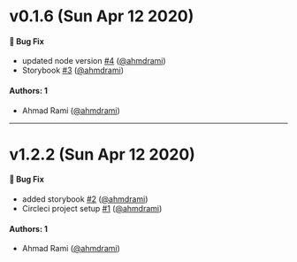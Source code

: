# v0.1.6 (Sun Apr 12 2020)

#### 🐛 Bug Fix

- updated node version [#4](https://github.com/ahmdrami/rcomps/pull/4) ([@ahmdrami](https://github.com/ahmdrami))
- Storybook [#3](https://github.com/ahmdrami/rcomps/pull/3) ([@ahmdrami](https://github.com/ahmdrami))

#### Authors: 1

- Ahmad Rami ([@ahmdrami](https://github.com/ahmdrami))

---

# v1.2.2 (Sun Apr 12 2020)

#### 🐛 Bug Fix

- added storybook [#2](https://github.com/ahmdrami/rcomps/pull/2) ([@ahmdrami](https://github.com/ahmdrami))
- Circleci project setup [#1](https://github.com/ahmdrami/rcomps/pull/1) ([@ahmdrami](https://github.com/ahmdrami))

#### Authors: 1

- Ahmad Rami ([@ahmdrami](https://github.com/ahmdrami))